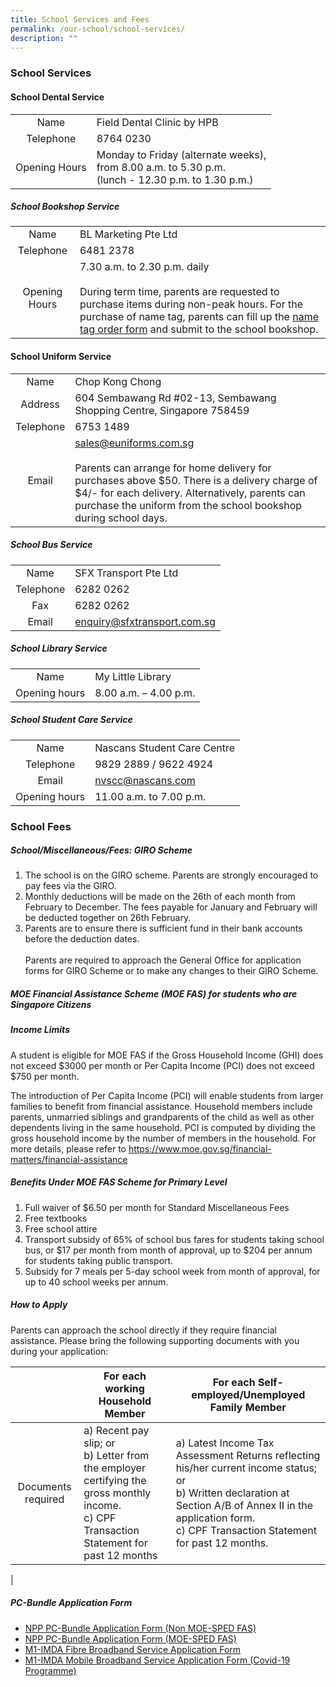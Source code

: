 ```yaml
---
title: School Services and Fees
permalink: /our-school/school-services/
description: ""
---
```

### School Services
#### School Dental Service
| | | 
|:---:|---| 
| Name | Field Dental Clinic by HPB <br>|
| Telephone | 8764 0230 |
| Opening Hours | Monday to Friday (alternate weeks), <br>from 8.00 a.m. to 5.30 p.m. <br>(lunch - 12.30 p.m. to 1.30 p.m.) |

##### School Bookshop Service
|  |  | 
|:---:|---| 
| Name | BL Marketing Pte Ltd |
| Telephone | 6481 2378 |
| Opening Hours | 7.30 a.m. to 2.30 p.m. daily<br><br>During term time, parents are requested to purchase items during non-peak hours. For the purchase of name tag, parents can fill up the [name tag order form](/files/nametag%20order.pdf) and submit to the school bookshop. |


#### School Uniform Service 
|   |   | 
|:---:|---|
| Name | Chop Kong Chong |  
| Address | 604 Sembawang Rd #02-13, Sembawang Shopping Centre, Singapore 758459 |
| Telephone | 6753 1489
|Email |  sales@euniforms.com.sg <br><br> Parents can arrange for home delivery for purchases above $50. There is a delivery charge of $4/- for each delivery. Alternatively, parents can purchase the uniform from the school bookshop during school days.|
 
##### School Bus Service
|   |   | 
|:---:|---|
| Name | SFX Transport Pte Ltd |
| Telephone | 6282 0262 |
| Fax | 6282 0262 |
|Email | enquiry@sfxtransport.com.sg |


##### School Library Service
|   |   | 
|:---:|---|
| Name | My Little Library |
| Opening hours |  8.00 a.m. – 4.00 p.m. |



##### School Student Care Service
|   |   | 
|:---:|---|
| Name | Nascans Student Care Centre |
| Telephone | 9829 2889 / 9622 4924 |
| Email | nvscc@nascans.com |
| Opening hours | 11.00 a.m. to 7.00 p.m. |



### School Fees 
##### School/Miscellaneous/Fees: GIRO Scheme
1. The school is on the GIRO scheme. Parents are strongly encouraged to pay fees via the GIRO. 
2. Monthly deductions will be made on the 26th of each month from February to December. The fees payable for January and February will be deducted together on 26th February.   
3. Parents are to ensure there is sufficient fund in their bank accounts before the deduction dates. <br><br>
Parents are required to approach the General Office for application forms for GIRO Scheme or to make any changes to their GIRO Scheme.

##### MOE Financial Assistance Scheme (MOE FAS) for students who are Singapore Citizens
##### Income Limits

A student is eligible for MOE FAS if the Gross Household Income (GHI) does not exceed $3000 per month or Per Capita Income (PCI) does not exceed $750 per month.

The introduction of Per Capita Income (PCI) will enable students from larger families to benefit from financial assistance. Household members include parents, unmarried siblings and grandparents of the child as well as other dependents living in the same household. PCI is computed by dividing the gross household income by the number of members in the household. For more details, please refer to https://www.moe.gov.sg/financial-matters/financial-assistance

##### Benefits Under MOE FAS Scheme for Primary Level
1. Full waiver of $6.50 per month for Standard Miscellaneous Fees 
2. Free textbooks
3. Free school attire 
4. Transport subsidy of 65% of school bus fares for students taking school bus, or $17 per month from month of approval, up to $204 per annum for students taking public transport. 
5. Subsidy for 7 meals per 5-day school week from month of approval, for up to 40 school weeks per annum. 

##### How to Apply

Parents can approach the school directly if they require financial assistance.
Please bring the following supporting documents with you during your application:

|  | For each working Household Member | For each Self-employed/Unemployed Family Member |
|:---:|---|---|
| Documents required | a) Recent pay slip; or <br> b) Letter from the employer certifying the gross monthly income. <br> c) CPF Transaction Statement for past 12 months  | a) Latest Income Tax Assessment Returns reflecting his/her current income status; or <br> b) Written declaration at Section A/B of Annex II in the application form. <br> c) CPF Transaction Statement for past 12 months. |
|

##### PC-Bundle Application Form
* [NPP PC-Bundle Application Form (Non MOE-SPED FAS)](/files/NPP%20PC-Bundle%20Application%20Form%20(Non%20MOE-SPED%20FAS).pdf)
* [NPP PC-Bundle Application Form (MOE-SPED FAS)](/files/NPP%20PC-Bundle%20Application%20Form%20(MOE-SPED%20FAS).pdf)
* [M1-IMDA Fibre Broadband Service Application Form](/files/M1-IMDA%20Fibre%20Broadband%20Service%20Application%20Form.pdf)
* [M1-IMDA Mobile Broadband Service Application Form (Covid-19 Programme)](/files/M1-IMDA%20Mobile%20Broadband%20Service%20Application%20Form%20(Covid-19%20Programme).pdf)